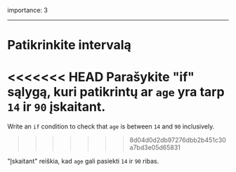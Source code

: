 importance: 3

---

# Patikrinkite intervalą

<<<<<<< HEAD
Parašykite "if" sąlygą, kuri patikrintų ar `age` yra tarp `14` ir `90` įskaitant.
=======
Write an `if` condition to check that `age` is between `14` and `90` inclusively.
>>>>>>> 8d04d0d2db97276dbb2b451c30a7bd3e05d65831

"Įskaitant" reiškia, kad `age` gali pasiekti `14` ir `90` ribas.
